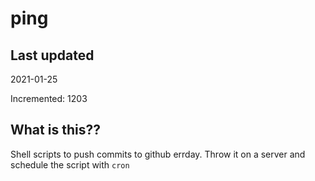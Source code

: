 # ping

## Last updated
2021-01-25

Incremented: 1203

## What is this??
Shell scripts to push commits to github errday. Throw it on a server and schedule the script with `cron`
